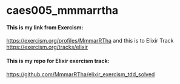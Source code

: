 # caes005_mmmarrtha
#### This is my link from Exercism: 
https://exercism.org/profiles/MmmarRTha and this is to Elixir Track https://exercism.org/tracks/elixir

#### This is my repo for Elixir exercism track: 
https://github.com/MmmarRTha/elixir_exercism_tdd_solved
